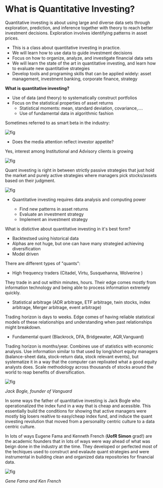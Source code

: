 What is Quantitative Investing?
====================

Quantitative investing is about using
large and diverse data
sets through exploration, prediction, and inference together with theory to reach better investment decisions.  Exploration involves
identifying patterns in asset prices.  

* This is a class about quantitative investing in practice.
* We will learn how to use data to guide investment decisions
* Focus on how to organize, analyze, and investigate financial data sets
* We will learn the state of the art in quantitative investing, and learn how to evaluate new quantitative strategies
* Develop tools and programing skills that can be applied widely: asset management, investment banking, corporate finance, strategy

**What is quantitative investing?**

* Use of data (and theory) to systematically construct portfolios
* Focus on the statistical properties of asset returns
  - Statistical moments: mean, standard deviation, covariance,….
  - Use of fundamental data in algorithmic fashion

Sometimes referred to as smart beta in the industry:

![fig](../../assets/plots/intro1.jpg)

* Does the media attention reflect investor appetite?

Yes, interest among Institutional and Advisory clients is growing

![fig](../../assets/plots/intro2.jpg)

Quant investing is right in between strictly passive strategies that just hold the market and purely active strategies where managers pick stocks/assets based on their judgment.

![fig](../../assets/plots/intro3.jpg)

* Quantitative investing requires data analysis and computing power

  - Find new patterns in asset returns
  - Evaluate an investment strategy
  - Implement an investment strategy

What is distictive about quantitative investing in it's best form?

* Backtestsed using historical data
* Alphas are not huge, but one can have many strategied achieving diversification
* Model driven

There are different types of "quants":

- High frequency traders (Citadel, Virtu, Susquehanna, Wolverine )

 They trade in and out within minutes, hours. Their edge comes mostly from information technology and being able to process information extremely quickly.

 - Statistical arbitrage (ADR arbitrage, ETF arbitrage, twin stocks, index arbitrage, Merger arbitrage, event arbitrage)

 Trading horizon is days to weeks. Edge comes of having reliable statistical models of these relationships and understanding when past relationships might breakdown.

 - Fundamental quant (Blackrock, DFA, Bridgewater, AQR,Vanguard)

 Trading horizon is months/year. Combines use of statistics with economic analysis. Use information similar to that used by  long/short equity managers (balance-sheet data, stock-return data, stock relevant events), but systematize it in a way that the  computer can replixated what a good equity analysts does. Scale methodology  across thousands of stocks around the world to reap benefits of diversification.

 ![fig](../../assets/plots/intro4.jpg)

 *Jack Bogle, founder of Vanguard*

 In some ways the father of quantitative investing is Jack Bogle who operationalized the index fund in a way that is cheap and acessible. This essentially build the conditions for showing that active managers were mostly big losers realtive to easy/cheap index fund, and induce the quant investing revolution that moved from a personality centric culture to a data centric culture.

 In lots of ways Eugene Fama and Kenneth French (**UofR Simon** grad!) are the academic founders that in lots of ways were way ahead of what was beign done in the industry at the time. They developed or perfected most of the techiques used to construct and evalaute quant strategies and were instrumental in building clean and organized data repositories for financial data.


 ![fig](../../assets/plots/intro5.jpg)

 *Gene Fama and Ken French*
